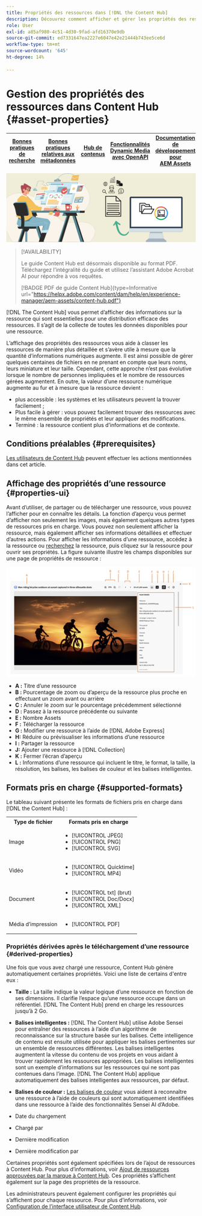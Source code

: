 ```yaml
---
title: Propriétés des ressources dans [!DNL the Content Hub]
description: Découvrez comment afficher et gérer les propriétés des ressources dans [!DNL Content Hub]
role: User
exl-id: a85af980-4c51-4d30-9fad-afd16370e9db
source-git-commit: ed7331647ea2227e6047e42e21444b743ee5ce6d
workflow-type: tm+mt
source-wordcount: '645'
ht-degree: 14%

---
```


# Gestion des propriétés des ressources dans Content Hub {#asset-properties}

| [Bonnes pratiques de recherche](/help/assets/search-best-practices.md) | [Bonnes pratiques relatives aux métadonnées](/help/assets/metadata-best-practices.md) | [Hub de contenus](/help/assets/product-overview.md) | [Fonctionnalités Dynamic Media avec OpenAPI](/help/assets/dynamic-media-open-apis-overview.md) | [Documentation de développement pour AEM Assets](https://developer.adobe.com/experience-cloud/experience-manager-apis/) |
| ------------- | --------------------------- |---------|----|-----|

![Image de bannière de métadonnées](assets/metadata-banner-image.png)

>[!AVAILABILITY]
>
>Le guide Content Hub est désormais disponible au format PDF. Téléchargez l’intégralité du guide et utilisez l’assistant Adobe Acrobat AI pour répondre à vos requêtes.
>
>[!BADGE PDF de guide Content Hub]{type=Informative url="https://helpx.adobe.com/content/dam/help/en/experience-manager/aem-assets/content-hub.pdf"}

[!DNL The Content Hub] vous permet d’afficher des informations sur la ressource qui sont essentielles pour une distribution efficace des ressources. Il s’agit de la collecte de toutes les données disponibles pour une ressource.

L’affichage des propriétés des ressources vous aide à classer les ressources de manière plus détaillée et s’avère utile à mesure que la quantité d’informations numériques augmente. Il est ainsi possible de gérer quelques centaines de fichiers en ne prenant en compte que leurs noms, leurs miniature et leur taille. Cependant, cette approche n’est pas évolutive lorsque le nombre de personnes impliquées et le nombre de ressources gérées augmentent. En outre, la valeur d’une ressource numérique augmente au fur et à mesure que la ressource devient :

* plus accessible : les systèmes et les utilisateurs peuvent la trouver facilement ;
* Plus facile à gérer : vous pouvez facilement trouver des ressources avec le même ensemble de propriétés et leur appliquer des modifications.
* Terminé : la ressource contient plus d’informations et de contexte.

## Conditions préalables {#prerequisites}

[Les utilisateurs de Content Hub](deploy-content-hub.md#onboard-content-hub-users) peuvent effectuer les actions mentionnées dans cet article.

## Affichage des propriétés d’une ressource {#properties-ui}

Avant d’utiliser, de partager ou de télécharger une ressource, vous pouvez l’afficher pour en connaître les détails. La fonction d’aperçu vous permet d’afficher non seulement les images, mais également quelques autres types de ressources pris en charge. Vous pouvez non seulement afficher la ressource, mais également afficher ses informations détaillées et effectuer d’autres actions. Pour afficher les informations d’une ressource, accédez à la ressource ou [recherchez](search-assets.md) la ressource, puis cliquez sur la ressource pour ouvrir ses propriétés. La figure suivante illustre les champs disponibles sur une page de propriétés de ressource :

![Propriétés d’une interface utilisateur de ressource](assets/properties-ui.png)

* **A :** Titre d’une ressource
* **B :** Pourcentage de zoom ou d’aperçu de la ressource plus proche en effectuant un zoom avant ou arrière
* **C :** Annuler le zoom sur le pourcentage précédemment sélectionné
* **D :** Passez à la ressource précédente ou suivante
* **E :** Nombre Assets
* **F :** Télécharger la ressource
* **G :** Modifier une ressource à l’aide de [!DNL Adobe Express]
* **H:** Réduire ou prévisualiser les informations d’une ressource
* **I :** Partager la ressource
* **J:** Ajouter une ressource à [!DNL Collection]
* **K :** Fermer l’écran d’aperçu
* **L :** Informations d’une ressource qui incluent le titre, le format, la taille, la résolution, les balises, les balises de couleur et les balises intelligentes.

## Formats pris en charge {#supported-formats}

Le tableau suivant présente les formats de fichiers pris en charge dans [!DNL the Content Hub] :

<table> 
    <tbody>
     <tr>
      <th><strong>Type de fichier</strong></th>
      <th><strong>Formats pris en charge</strong></th>
     </tr>
     <tr>
      <td>Image</td>
      <td>
        <ul>
            <li>[!UICONTROL JPEG]</li> 
            <li>[!UICONTROL PNG]</li> 
            <li>[!UICONTROL SVG]</li>
        </ul>
      </td>
     </tr>
     <tr>
      <td>Vidéo</td>
      <td>
        <ul>
            <li>[!UICONTROL Quicktime]</li>  
            <li>[!UICONTROL MP4]</li> 
        </ul>
      </td>
     </tr>
      <tr>
      <td>Document</td>
      <td>
        <ul>
            <li>[!UICONTROL txt] (brut)</li>  
            <li>[!UICONTROL Doc/Docx]</li> 
            <li>[!UICONTROL XML]</li>
        </ul>
      </td>
     </tr>
     <tr>
      <td>Média d’impression</td>
      <td>
        <ul>
            <li>[!UICONTROL PDF]</li>  
        </ul>
      </td>
     </tr>  
    </tbody>
   </table>

### Propriétés dérivées après le téléchargement d’une ressource {#derived-properties}

Une fois que vous avez chargé une ressource, Content Hub génère automatiquement certaines propriétés. Voici une liste de certains d&#39;entre eux :

* **Taille :** La taille indique la valeur logique d’une ressource en fonction de ses dimensions. Il clarifie l’espace qu’une ressource occupe dans un référentiel. [!DNL The Content Hub] prend en charge les ressources jusqu’à 2 Go.

<!--* **Tags:** Tags help you categorize assets that can be browsed and searched more efficiently. Tagging helps in propagating the appropriate taxonomy to other users and workflows. -->

* **Balises intelligentes :** [!DNL The Content Hub] utilise Adobe Sensei pour entraîner des ressources à l’aide d’un algorithme de reconnaissance sur la structure basée sur les balises. Cette intelligence de contenu est ensuite utilisée pour appliquer les balises pertinentes sur un ensemble de ressources différentes. Les balises intelligentes augmentent la vitesse du contenu de vos projets en vous aidant à trouver rapidement les ressources appropriées. Les balises intelligentes sont un exemple d’informations sur les ressources qui ne sont pas contenues dans l’image. [!DNL The Content Hub] applique automatiquement des balises intelligentes aux ressources, par défaut.

* **Balises de couleur :** [ Les balises de couleur](#https://experienceleague.adobe.com/docs/experience-manager-cloud-service/content/assets/manage/color-tag-images.html?lang=en) vous aident à reconnaître une ressource à l’aide de couleurs qui sont automatiquement identifiées dans une ressource à l’aide des fonctionnalités Sensei AI d’Adobe.

* Date du chargement

* Chargé par

* Dernière modification

* Dernière modification par

Certaines propriétés sont également spécifiées lors de l’ajout de ressources à Content Hub. Pour plus d’informations, voir [Ajout de ressources approuvées par la marque à Content Hub](upload-brand-approved-assets.md). Ces propriétés s’affichent également sur la page des propriétés de la ressource.

Les administrateurs peuvent également configurer les propriétés qui s’affichent pour chaque ressource. Pour plus d’informations, voir [Configuration de l’interface utilisateur de Content Hub](configure-content-hub-ui-options.md#configure-asset-details-content-hub).

<!--

### Date range {#date-range} 

The date range allows you to select dates you want to see the assets. You can customize date range by choosing the start and end dates. 

-->
